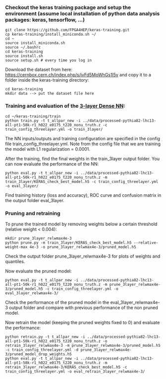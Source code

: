 ### Checkout the keras training package and setup the environment (assume local installation of python data analysis packages: keras, tensorflow, ...)

```
git clone https://github.com/FPGA4HEP/keras-training.git
cp keras-training/install_miniconda.sh ~/
cd ~
source install_miniconda.sh
source ~/.bashrc
cd keras-training
source install.sh
source setup.sh # every time you log in
```

Download the dataset from here: https://cernbox.cern.ch/index.php/s/jvFd5MoWhGs1l5v
and copy it to a folder inside the keras-training directory:

```
cd keras-training
mkdir data --> put the dataset file here
```

### Training and evaluation of the [3-layer Dense NN](https://github.com/FPGA4HEP/keras-training/blob/master/models/models.py#L63-L76):

```
cd ~/keras-training/train
python train.py -t t_allpar_new -i ../data/processed-pythia82-lhc13-all-pt1-50k-r1_h022_e0175_t220_nonu_truth.z -c train_config_threelayer.yml -o train_3layer/
```

The NN inputs/outputs and training configuration are specified in the config file train_config_threelayer.yml. Note from the config file that we are training the model with L1 regularization = 0.0001.

After the training, find the final weights in the train_3layer output folder. You can now evaluate the performance of the NN:

```
python eval.py -t t_allpar_new -i ../data/processed-pythia82-lhc13-all-pt1-50k-r1_h022_e0175_t220_nonu_truth.z -m train_3layer/KERAS_check_best_model.h5 -c train_config_threelayer.yml -o eval_3layer/
```

Find training history (loss and accuracy), ROC curve and confusion matrix in the output folder eval_3layer.

### Pruning and retraining

To prune the trained model by removing weights below a certain threshold (relative weight < 0.004):

```
mkdir prune_3layer_relwmax4e-3
python prune.py -m train_3layer/KERAS_check_best_model.h5 --relative-weight-max 4e-3 -o prune_3layer_relwmax4e-3/pruned_model.h5
```

Check the output folder prune_3layer_relwmax4e-3 for plots of weights and quantiles.

Now evaluate the pruned model:

```
python eval.py -t t_allpar_new -i ../data/processed-pythia82-lhc13-all-pt1-50k-r1_h022_e0175_t220_nonu_truth.z -m prune_3layer_relwmax4e-3/pruned_model.h5 -c train_config_threelayer.yml -o eval_3layer_relwmax4e-3/
```

Check the performance of the pruned model in the eval_3layer_relwmax4e-3 output folder and compare with previous performance of the non pruned model.

Now retrain the model (keeping the pruned weights fixed to 0) and evaluate the performance:

```
python retrain.py -t t_allpar_new -i ../data/processed-pythia82-lhc13-all-pt1-50k-r1_h022_e0175_t220_nonu_truth.z -o retrain_3layer_relwmax4e-3 -m prune_3layer_relwmax4e-3/pruned_model.h5 -c train_config_threelayer.yml -d prune_3layer_relwmax4e-3/pruned_model_drop_weights.h5
python eval.py -t t_allpar_new -i ../data/processed-pythia82-lhc13-all-pt1-50k-r1_h022_e0175_t220_nonu_truth.z -m retrain_3layer_relwmax4e-3/KERAS_check_best_model.h5 -c train_config_threelayer.yml -o eval_retrain_3layer_relwmax4e-3/
```
